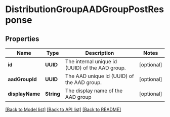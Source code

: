 # DistributionGroupAADGroupPostResponse

## Properties
Name | Type | Description | Notes
------------ | ------------- | ------------- | -------------
**id** | **UUID** | The internal unique id (UUID) of the AAD group. | [optional] 
**aadGroupId** | **UUID** | The AAD unique id (UUID) of the AAD group. | [optional] 
**displayName** | **String** | The display name of the AAD group | [optional] 

[[Back to Model list]](../README.md#documentation-for-models) [[Back to API list]](../README.md#documentation-for-api-endpoints) [[Back to README]](../README.md)


